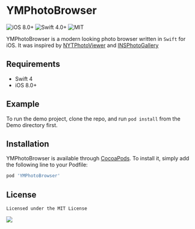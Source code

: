 # YMPhotoBrowser

![iOS 8.0+](https://img.shields.io/badge/iOS-8.0%2B-blue.svg)
![Swift 4.0+](https://img.shields.io/badge/Swift-4.0%2B-orange.svg)
![MIT](https://img.shields.io/github/license/mashape/apistatus.svg)

YMPhotoBrowser is a modern looking photo browser written in `Swift` for iOS.
It was inspired by [NYTPhotoViewer](https://github.com/NYTimes/NYTPhotoViewer) and [INSPhotoGallery](https://github.com/inspace-io/INSPhotoGallery)

## Requirements

- Swift 4
- iOS 8.0+

## Example

To run the demo project, clone the repo, and run `pod install` from the Demo directory first.

## Installation

YMPhotoBrowser is available through [CocoaPods](http://cocoapods.org). To install
it, simply add the following line to your Podfile:
```ruby
pod 'YMPhotoBrowser'
```

## License
```
Licensed under the MIT License
```
<a href="https://github.com/zyuanming/YMPhotoBrowser/blob/master/LICENSE">
<img src="https://upload.wikimedia.org/wikipedia/commons/thumb/f/f8/License_icon-mit-88x31-2.svg/128px-License_icon-mit-88x31-2.svg.png">
</a>

